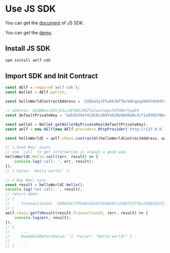 # Use JS SDK

You can get the [document](https://github.com/AElfProject/aelf-sdk.js) of JS SDK.

You can get the [demo](https://github.com/AElfProject/aelf-boilerplate/).

## Install JS SDK

```bash
npm install aelf-sdk
```

## Import SDK and Init Contract

```javascript
const AElf = require('aelf-sdk');
const Wallet = AElf.wallet;

const helloWorldContractAddress = '2UEEa5yiFhuh6JDfTGrbAFqoqzbKkY4Vk9YZDXAdw16wkMw';

// address: 65dDNxzcd35jESiidFXN5JV8Z7pCwaFnepuYQToNefSgqk9
const defaultPrivateKey = 'bdb3b39ef4cd18c2697a920eb6d9e8c3cf1a930570beb37d04fb52400092c42b';

const wallet = Wallet.getWalletByPrivateKey(defaultPrivateKey);
const aelf = new AElf(new AElf.providers.HttpProvider('http://127.0.0.1:1235/chain'));

const helloWorldC = aelf.chain.contractAt(helloWorldContractAddress, wallet);

// 1.Good Way; async
// use `call` to get information is always a good way.
helloWorldC.Hello.call((err, result) => {
    console.log('call: ', err, result);
});
// { Value: 'Hello world!' };

// 2.Bay Way; sync
const result = helloWorldC.Hello();
console.log('not call: ', result);
// return demo:
// {
//     TransactionId: 'd40654c3f95a8a1b163f6d8b9112b0b72273ba74d02d2233b0c869db3847e35a'
// }
aelf.chain.getTxResult(result.TransactionId, (err, result) => {
    console.log(err, result);
});
// {
//     ...
//     ReadableReturnValue: '{ "Value": "Hello world!" }',
//     ...
// }
```

